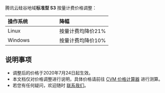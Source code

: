 
腾讯云硅谷地域**标准型 S3** 按量计费价格调整：

<table>
<thead>
<tr>
<th align="left" style="width: 50%;">操作系统</th>
<th align="left">降幅</th>
</tr>
</thead>
<tbody><tr>
<td align="left">Linux</td>
<td align="left">按量计费均降价21%</td>
</tr>
<tr>
<td align="left">Windows</td>
<td align="left">按量计费均降价10%</td>
</tr>
</tbody></table>

## 说明事项

- 调整后的价格于2020年7月24日起生效。
- 本文档仅对价格调整进行说明，具体价格请前往 [CVM 价格计算器](https://buy.cloud.tencent.com/calculator/cvm) 进行测算。
- 若您有任何疑问，欢迎随时 [联系我们](https://intl.cloud.tencent.com/support)。
